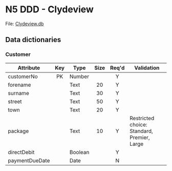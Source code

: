 # N5 DDD - Clydeview


File: [Clydeview.db](assets/Clydeview.db "Download file")

## Data dictionaries

### Customer

| Attribute      | Key   | Type    | Size  | Req'd | Validation |
| ---------      | :---: | ----    | :---: | :---: | ---------- |
| customerNo     | PK    | Number  |       | Y     | |
| forename       |       | Text    | 20    | Y     | |
| surname        |       | Text    | 30    | Y     | |
| street         |       | Text    | 50    | Y     | |
| town           |       | Text    | 20    | Y     | |
| package        |       | Text    | 10    | Y     | Restricted choice: Standard, Premier, Large |
| directDebit    |       | Boolean |       | Y     | |       
| paymentDueDate |       | Date    |       | N     | |

